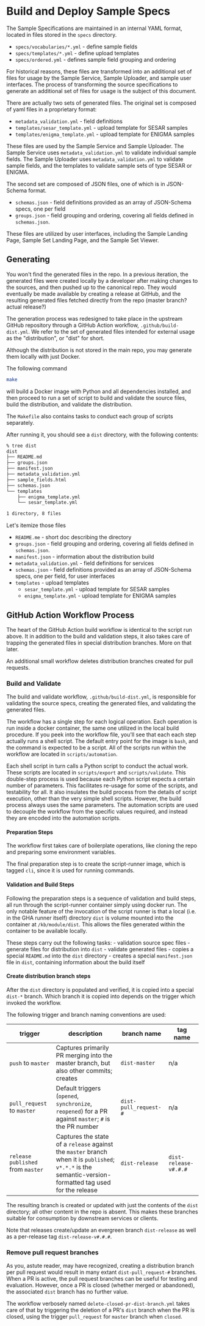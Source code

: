 # Build and Deploy Sample Specs

The Sample Specifications are maintained in an internal YAML format, located in files stored in the `specs` directory.

- `specs/vocabularies/*.yml` - define sample fields
- `specs/templates/*.yml` - define upload templates
- `specs/ordered.yml` - defines sample field grouping and ordering

For historical reasons, these files are transformed into an additional set of files for usage by the Sample Service, Sample Uploader, and sample user interfaces. The process of transforming the source specifications to generate an additional set of files for usage is the subject of this document.

There are actually two sets of generated files. The original set is composed of yaml files in a proprietary format:

- `metadata_validation.yml` - field definitions
- `templates/sesar_template.yml` - upload template for SESAR samples
- `templates/enigma_template.yml` - upload template for ENIGMA samples

These files are used by the Sample Service and Sample Uploader. The Sample Service uses `metadata_validation.yml` to validate individual sample fields. The Sample Uploader uses `metadata_validation.yml` to validate sample fields, and the templates to validate sample sets of type SESAR or ENIGMA.

The second set are composed of JSON files, one of which is in JSON-Schema format.

- `schemas.json` - field definitions provided as an array of JSON-Schema specs, one per field
- `groups.json` - field grouping and ordering, covering all fields defined in `schemas.json`.

These files are utilized by user interfaces, including the Sample Landing Page, Sample Set Landing Page, and the Sample Set Viewer.

## Generating

You won't find the generated files in the repo. In a previous iteration, the generated files were created locally by a developer after making changes to the sources, and then pushed up to the canonical repo. They would eventually be made available by creating a release at GitHub, and the resulting generated files fetched directly from the repo (master branch? actual release?)

The generation process was redesigned to take place in the upstream GitHub repository through a GitHub Action workflow, `.github/build-dist.yml`. We refer to the set of generated files intended for external usage as the "distribution", or "dist" for short.

Although the distribution is not stored in the main repo, you may generate them locally with just Docker.

The following command

```bash
make
```

will build a Docker image with Python and all dependencies installed, and then proceed to run a set of script to build and validate the source files, build the distribution, and validate the distribution.

The `Makefile` also contains tasks to conduct each group of scripts separately.

After running it, you should see a `dist` directory, with the following contents:

```bash
% tree dist
dist
├── README.md
├── groups.json
├── manifest.json
├── metadata_validation.yml
├── sample_fields.html
├── schemas.json
└── templates
    ├── enigma_template.yml
    └── sesar_template.yml

1 directory, 8 files
```

Let's itemize those files

- `README.me` - short doc describing the directory
- `groups.json` - field grouping and ordering, covering all fields defined in `schemas.json`.
- `manifest.json` - information about the distribution build
- `metadata_validation.yml` - field definitions for services
- `schemas.json` - field definitions provided as an array of JSON-Schema specs, one per field, for user interfaces
- `templates` - upload templates
  - `sesar_template.yml` - upload template for SESAR samples
  - `enigma_template.yml` - upload template for ENIGMA samples

## GitHub Action Workflow Process

The heart of the GitHub Action build workflow is identical to the script run above. It in addition to the build and validation steps, it also takes care of trapping the generated files in special distribution branches. More on that later.

An additional small workflow deletes distribution branches created for pull requests.

### Build and Validate

The build and validate workflow, `.github/build-dist.yml`, is responsible for validating the source specs, creating the generated files, and validating the generated files.

The workflow has a single step for each logical operation. Each operation is run inside a docker container, the same one utilized in the local build procedure. If you peek into the workflow file, you'll see that each each step actually runs a shell script. The default entry point for the image is `bash`, and the command is expected to be a script. All of the scripts run within the workflow are located in `scripts/automation`.

Each shell script in turn calls a Python script to conduct the actual work. These scripts are located in `scripts/export` and `scripts/validate`. This double-step process is used because each Python script expects a certain number of parameters. This facilitates re-usage for some of the scripts, and testability for all. It also insulates the build process from the details of script execution, other than the very simple shell scripts. However, the build process always uses the same parameters. The automation scripts are used to decouple the workflow from the specific values required, and instead they are encoded into the automation scripts.

#### Preparation Steps

The workflow first takes care of boilerplate operations, like cloning the repo and preparing some environment variables.

The final preparation step is to create the script-runner image, which is tagged `cli`, since it is used for running commands.

#### Validation and Build Steps

Following the preparation steps is a sequence of validation and build steps, all run through the script-runner container simply using docker run. The only notable feature of the invocation of the script runner is that a local (i.e. in the GHA runner itself) directory `dist` is volume mounted into the container at `/kb/module/dist`. This allows the files generated within the container to be available locally.

These steps carry out the following tasks:
    - validation source spec files
    - generate files for distribution into `dist`
    - validate generated files
    - copies a special `README.md` into the `dist` directory
    - creates a special `manifest.json` file in `dist`, containing information about the build itself

#### Create distribution branch steps

After the `dist` directory is populated and verified, it is copied into a special `dist-*` branch. Which branch it is copied into depends on the trigger which invoked the workflow.

The following trigger and branch naming conventions are used:

| trigger                             | description                                                                                                                                               | branch name           | tag name              |
|-------------------------------------|-----------------------------------------------------------------------------------------------------------------------------------------------------------|-----------------------|-----------------------|
| `push` to `master`                  | Captures primarily PR merging into the master branch, but also other commits; creates                                                                     | `dist-master`         | n/a                   |
| `pull_request` to `master`          | Default triggers (`opened`, `synchronize`, `reopened`) for a PR against `master`; `#` is the PR number                                                    | `dist-pull_request-#` | n/a                   |
| `release` `published` from `master` | Captures the state of a `release` against the `master` branch when it is `published`; `v*.*.*` is the semantic-version-formatted tag used for the release | `dist-release` | `dist-release-v#.#.#` |

The resulting branch is created or updated with just the contents of the `dist` directory; all other content in the repo is absent. This makes these branches suitable for consumption by downstream services or clients.

Note that releases create/update an evergreen branch `dist-release` as well as a per-release tag `dist-release-v#.#.#`.

### Remove pull request branches

As you, astute reader, may have recognized, creating a distribution branch per pull request would result in many extant `dist-pull_request-#` branches. When a PR is active, the pull request branches can be useful for testing and evaluation. However, once a PR is closed (whether merged or abandoned), the associated `dist` branch has no further value.

The workflow verbosely named `delete-closed-pr-dist-branch.yml` takes care of that by triggering the deletion of a PR's `dist` branch when the PR is closed, using the trigger `pull_request` for `master` branch when `closed`.
